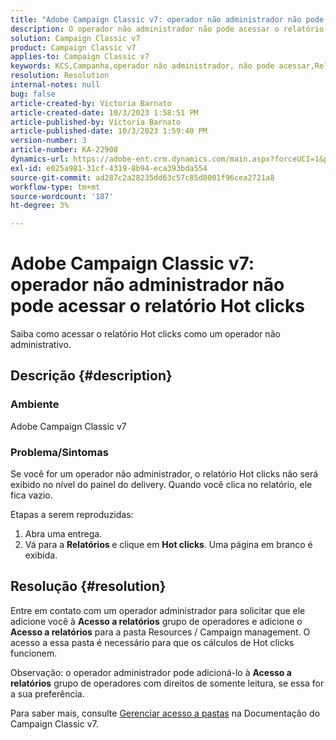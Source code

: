 ```yaml
---
title: "Adobe Campaign Classic v7: operador não administrador não pode acessar o relatório Hot clicks"
description: O operador não administrador não pode acessar o relatório Hot clicks.
solution: Campaign Classic v7
product: Campaign Classic v7
applies-to: Campaign Classic v7
keywords: KCS,Campanha,operador não administrador, não pode acessar,Relatório de cliques ativos,Campaign Classic v7
resolution: Resolution
internal-notes: null
bug: false
article-created-by: Victoria Barnato
article-created-date: 10/3/2023 1:58:51 PM
article-published-by: Victoria Barnato
article-published-date: 10/3/2023 1:59:40 PM
version-number: 3
article-number: KA-22908
dynamics-url: https://adobe-ent.crm.dynamics.com/main.aspx?forceUCI=1&pagetype=entityrecord&etn=knowledgearticle&id=44fb80f7-f461-ee11-be6e-6045bd0067ea
exl-id: e025a981-31cf-4319-8b94-eca393bda554
source-git-commit: ad287c2a28235dd63c57c85d8001f96cea2721a8
workflow-type: tm+mt
source-wordcount: '187'
ht-degree: 3%

---
```


# Adobe Campaign Classic v7: operador não administrador não pode acessar o relatório Hot clicks


Saiba como acessar o relatório Hot clicks como um operador não administrativo.

## Descrição {#description}


### Ambiente

Adobe Campaign Classic v7

### Problema/Sintomas

Se você for um operador não administrador, o relatório Hot clicks não será exibido no nível do painel do delivery. Quando você clica no relatório, ele fica vazio. 

Etapas a serem reproduzidas:

1. Abra uma entrega.
2. Vá para a <b>Relatórios </b>e clique em <b>Hot clicks</b>. Uma página em branco é exibida.



## Resolução {#resolution}


Entre em contato com um operador administrador para solicitar que ele adicione você à <b>Acesso a relatórios</b> grupo de operadores e adicione o <b>Acesso a relatórios</b> para a pasta Resources / Campaign management. O acesso a essa pasta é necessário para que os cálculos de Hot clicks funcionem.

Observação: o operador administrador pode adicioná-lo à <b>Acesso a relatórios</b> grupo de operadores com direitos de somente leitura, se essa for a sua preferência.

Para saber mais, consulte [Gerenciar acesso a pastas](https://experienceleague.adobe.com/docs/campaign-classic/using/getting-started/permissions/access-management-folders.html) na Documentação do Campaign Classic v7.
